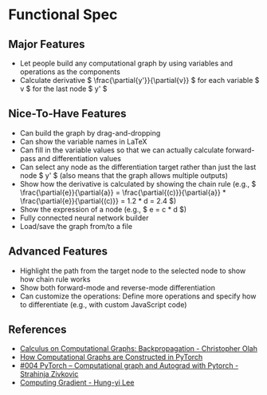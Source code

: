 # Functional Spec

## Major Features

- Let people build any computational graph by using variables and operations as the components
- Calculate derivative $ \frac{\partial{y'}}{\partial{v}} $ for each variable $ v $ for the last node $ y' $

## Nice-To-Have Features

- Can build the graph by drag-and-dropping
- Can show the variable names in LaTeX
- Can fill in the variable values so that we can actually calculate forward-pass and differentiation values
- Can select any node as the differentiation target rather than just the last node $ y' $ (also means that the graph allows multiple outputs)
- Show how the derivative is calculated by showing the chain rule (e.g., $ \frac{\partial{e}}{\partial{a}} = \frac{\partial{(c)}}{\partial{a}} * \frac{\partial{e}}{\partial{(c)}} = 1.2 * d = 2.4 $)
- Show the expression of a node (e.g., $ e = c * d $)
- Fully connected neural network builder
- Load/save the graph from/to a file

## Advanced Features

- Highlight the path from the target node to the selected node to show how chain rule works
- Show both forward-mode and reverse-mode differentiation
- Can customize the operations: Define more operations and specify how to differentiate (e.g., with custom JavaScript code)

## References

- [Calculus on Computational Graphs: Backpropagation - Christopher Olah](https://colah.github.io/posts/2015-08-Backprop/)
- [How Computational Graphs are Constructed in PyTorch](https://pytorch.org/blog/computational-graphs-constructed-in-pytorch/)
- [#004 PyTorch – Computational graph and Autograd with Pytorch - Strahinja Zivkovic](https://datahacker.rs/004-computational-graph-and-autograd-with-pytorch/)
- [Computing Gradient - Hung-yi Lee](https://speech.ee.ntu.edu.tw/~tlkagk/courses/MLDS_2018/Lecture/Graph.pdf)
